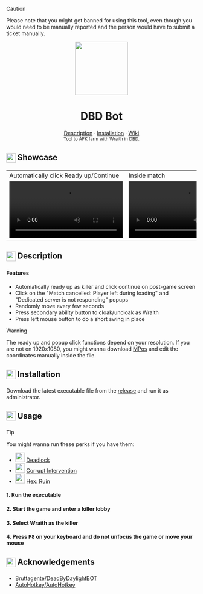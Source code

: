> [!CAUTION]
> Please note that you might get banned for using this tool, even though you would need to be manually reported and the person would have to submit a ticket manually.

<div align="center">
     <img src="https://github.com/InioX/dbd-bot/assets/81521595/9343f1c9-5cb0-4c0d-a2d1-d6990a75b9af" width=140>
      <h1>DBD Bot</h1>
 </div>

<div align="center">
     <a href="#-------------------------description">Description</a>
    ·
    <a href="#-------------------------installation">Installation</a>
    ·
    <a href="https://github.com/InioX/matugen/wiki">Wiki</a>
</div>

 <div align="center">
  <sub>Tool to AFK farm with Wraith in DBD.
</div>

<h2>
     <sub>
          <img  src="https://github.com/InioX/dbd-bot/assets/81521595/1e94d4b9-ee99-4114-8876-2701fd996bb8"
           height="25"
           width="25">
     </sub>
     Showcase
</h2>


<table>
  <tr>
    <td></sup>Automatically click Ready up/Continue</td>
    <td></sup>Inside match</td>
  </tr>
  <tr>
    <td><video src="https://github.com/InioX/dbd-bot/assets/81521595/cba35c23-e17c-4737-9419-2b599a0cc9ac"></td>
    <td><video src="https://github.com/InioX/dbd-bot/assets/81521595/ad06976b-047e-4989-a938-8f345fceaee0"></td>
  </tr>
 </table>

<h2 class="description">
     <sub>
          <img  src="https://github.com/InioX/dbd-bot/assets/81521595/93588e28-2813-4038-9be5-8f91076df627"
           height="25"
           width="25">
     </sub>
     Description
</h2>

#### Features
- Automatically ready up as killer and click continue on post-game screen
- Click on the "Match cancelled: Player left during loading" and "Dedicated server is not responding" popups
- Randomly move every few seconds
- Press secondary ability button to cloak/uncloak as Wraith
- Press left mouse button to do a short swing in place

> [!WARNING]
> The ready up and popup click functions depend on your resolution. If you are not on 1920x1080, you might wanna download [MPos](https://sourceforge.net/projects/mpos/) and edit the coordinates manually inside the file.

<h2>
     <sub>
          <img  src="https://github.com/InioX/dbd-bot/assets/81521595/a016303f-3ec6-4e80-9e18-25ae49b5bcfb"
           height="25"
           width="25">
     </sub>
     Installation
</h2>

Download the latest executable file from the [release](https://github.com/InioX/dbd-bot/releases/latest/download/dbd-bot.exe) and run it as administrator.


<h2 class="usage">
     <sub>
          <img  src="https://github.com/InioX/dbd-bot/assets/81521595/6080c082-4011-4676-a632-ddfb715eb7c9"
           height="25"
           width="25">
     </sub>
     Usage
</h2>

> [!TIP]
> You might wanna run these perks if you have them:
> - <img src="https://static.wikia.nocookie.net/deadbydaylight_gamepedia_en/images/d/d3/IconPerks_deadlock.png/revision/latest?cb=20210819105650" width=25> [Deadlock](https://deadbydaylight.fandom.com/wiki/Deadlock)
> - <img src="https://static.wikia.nocookie.net/deadbydaylight_gamepedia_en/images/1/10/IconPerks_corruptIntervention.png/revision/latest?cb=20190306195826" width=25> [Corrupt Intervention](https://deadbydaylight.fandom.com/wiki/Corrupt_Intervention)
> - <img src="https://static.wikia.nocookie.net/deadbydaylight_gamepedia_en/images/a/a2/IconPerks_hexRuin.png/revision/latest?cb=20161209193143" width=25> [Hex: Ruin](https://deadbydaylight.fandom.com/wiki/Hex:_Ruin)

#### 1. Run the executable

#### 2. Start the game and enter a killer lobby

#### 3. Select Wraith as the killer

#### 4. Press <kbd>F8</kbd> on your keyboard and do not unfocus the game or move your mouse

<h2>
     <sub>
          <img  src="https://github.com/InioX/dbd-bot/assets/81521595/5f27f527-7c0a-49ee-82de-f0c160c41f6d"
           height="25"
           width="25">
     </sub>
     Acknowledgements
</h2>

- [Bruttagente/DeadByDaylightBOT](https://github.com/Bruttagente/DeadByDaylightBOT)
- [AutoHotkey/AutoHotkey](https://github.com/AutoHotkey/AutoHotkey)
